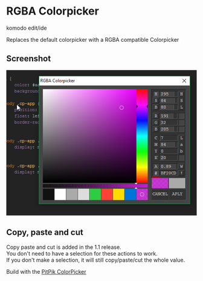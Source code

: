 # RGBA Colorpicker
komodo edit/ide

Replaces the default colorpicker with a RGBA compatible Colorpicker

## Screenshot
![screenshot](screenshot01.png)

## Copy, paste and cut
Copy paste and cut is added in the 1.1 release.  
You don't need to have a selection for these actions to work.  
If you don't make a selection, it will still copy/paste/cut the whole value.  


Build with the [PitPik ColorPicker](http://www.dematte.at/colorPicker/)
